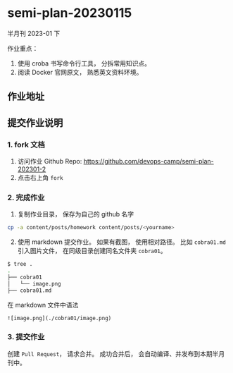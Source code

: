 # semi-plan-20230115

半月刊 2023-01 下

作业重点：

1. 使用 croba 书写命令行工具， 分拆常用知识点。
2. 阅读 Docker 官网原文， 熟悉英文资料环境。

## 作业地址



## 提交作业说明

### 1. fork 文档

1. 访问作业 Github Repo: https://github.com/devops-camp/semi-plan-202301-2
2. 点击右上角 `fork`

### 2. 完成作业

1. 复制作业目录， 保存为自己的 github 名字

```bash
cp -a content/posts/homework content/posts/<yourname>
```

2. 使用 markdown 提交作业。 如果有截图， 使用相对路径。 
比如 `cobra01.md` 引入图片文件， 在同级目录创建同名文件夹 `cobra01`。

```bash
$ tree .
.
├── cobra01
│   └── image.png
├── cobra01.md
```

在 markdown 文件中语法

```
![image.png](./cobra01/image.png)
```

### 3. 提交作业

创建 `Pull Request`， 请求合并。 成功合并后， 会自动编译、并发布到本期半月刊中。

